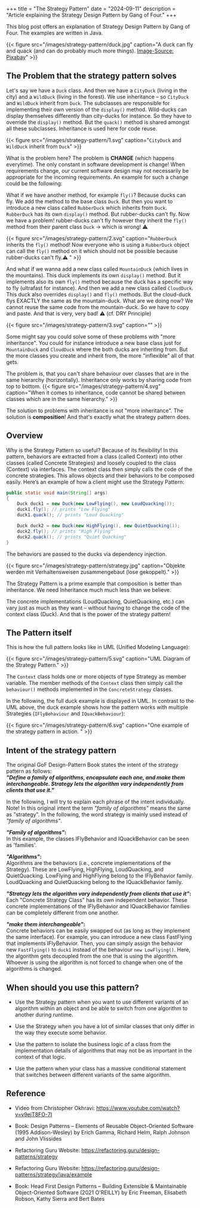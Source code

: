 +++
title = "The Strategy Pattern"
date = "2024-09-11"
description = "Article explaining the Strategy Design Pattern by Gang of Four."
+++

This blog post offers an explanation of Strategy Design Pattern by Gang of Four. The examples are written in Java.

{{< figure src="/images/strategy-pattern/duck.jpg" caption="A duck can fly and quack (and can do probably much more things). [Image-Source: Pixabay](https://pixabay.com/photos/duck-mallard-bird-pond-plumage-8510483/)" >}}


## The Problem that the strategy pattern solves

Let's say we have a `Duck` class. And then we have a `CityDuck` (living in the city) and a `WildDuck` (living in the forest). We use inheritance – so `CityDuck` and `WildDuck` inherit from `Duck`. The subclasses are responsible for implementing their own version of the `display()` method. Wild-ducks can display themselves differently than city-ducks for instance. So they have to override the `display()` method. But the `quack()` method is shared amongst all these subclasses. Inheritance is used here for code reuse.

{{< figure src="/images/strategy-pattern/1.svg" caption="`CityDuck` and `WildDuck` inherit from `Duck`" >}}

What is the problem here? The problem is **CHANGE** (which happens everytime). The only constant in software development is change! When requirements change, our current software design may not necessarily be appropriate for the incoming requirements. An example for such a change could be the following:

What if we have another method, for example `fly()`? Because ducks can fly. We add the method to the base class `Duck`. But then you want to introduce a new class called `RubberDuck` which inherits from `Duck`. `RubberDuck` has its own `display()` method. But rubber-ducks can't fly. Now we have a problem! rubber-ducks can't fly however they inherit the `fly()` method from their parent class `Duck` -> which is wrong! ⚠️


{{< figure src="/images/strategy-pattern/2.svg" caption="`RubberDuck` inherits the `fly()` method! Now everyone who is using a `RubberDuck` object can call the `fly()` method on it which should not be possible because rubber-ducks can't fly.⚠️ " >}}

And what if we wanna add a new class called `MountainDuck` (which lives in the mountains). This duck implements its own `display()` method. But it implements also its own `fly()` method because the duck has a specific way to fly (ultrafast for instance).
And then we add a new class called `CloudDuck`. This duck also overrides `display()` and `fly()` methods. But the cloud-duck flys EXACTLY the same as the mountain-duck. What are we doing now? We cannot reuse the same code from the mountain-duck. So we have to copy and paste. And that is very, very bad! ⚠️ (cf. DRY Principle)

{{< figure src="/images/strategy-pattern/3.svg" caption="" >}}

Some might say you could solve some of these problems with "more inheritance". You could for instance introduce a new base class just for `MountainDuck` and `CloudDuck` where the both ducks are inheriting from. But the more classes you create and inherit from, the more "inflexible" all of that gets. 

The problem is, that you can't share behaviour over classes that are in the same hierarchy (horizontally). Inheritance only works by sharing code from top to bottom.
{{< figure src="/images/strategy-pattern/4.svg" caption="When it comes to inheritance, code cannot be shared between classes which are in the same hierarchy." >}}

The solution to problems with inheritance is not "more inheritance". The solution is **composition**! And that's exactly what the strategy pattern does.

## Overview
Why is the Strategy Pattern so useful? Because of its flexibility! In this pattern, behaviors are extracted from a class (called Context) into other classes (called Concrete Strategies) and loosely coupled to the class (Context) via interfaces. The context class then simply calls the code of the concrete strategies. This allows objects and their behaviors to be composed easily. Here’s an example of how a client might use the Strategy Pattern:

```java
public static void main(String[] args) 
{
	Duck duck1 = new Duck(new LowFlying(), new LoudQuacking());
	duck1.fly(); // prints "Low Flying"
	duck1.quack(); // prints "Loud Quacking"

	Duck duck2 = new Duck(new HighFlying(), new QuietQuacking());
	duck2.fly(); // prints "High Flying"
	duck2.quack(); // prints "Quiet Quacking"
}
```

The behaviors are passed to the ducks via dependency injection.

{{< figure src="/images/strategy-pattern/strategy.jpg" caption="Objekte werden mit Verhaltensweisen zusammengebaut (lose gekoppelt)." >}}

The Strategy Pattern is a prime example that composition is better than inheritance. We need Inheritance much much less than we believe.

The concrete implementations (LoudQuacking, QuietQuacking, etc.) can vary just as much as they want – without having to change the code of the context class (Duck). And that is the power of the strategy pattern!

## The Pattern itself
This is how the full pattern looks like in UML (Unified Modeling Language):

{{< figure src="/images/strategy-pattern/5.svg" caption="UML Diagram of the Strategy Pattern." >}}

The `Context` class holds one or more objects of type Strategy as member variable. The member methods of the `Context` class then simply call the `behaviour()` methods implemented in the `ConcreteStrategy` classes.

In the following, the full duck example is displayed in UML. In contrast to the UML above, the duck example shows how the pattern works with multiple Strategies (`IFlyBehaviour` and `IQuackBehaviour`):

{{< figure src="/images/strategy-pattern/6.svg" caption="One example of the strategy pattern in action. " >}}

## Intent of the strategy pattern

The original GoF Design-Pattern Book states the intent of the strategy pattern as follows:  
**_"Define a family of algorithms, encapsulate each one, and make them interchangeable. Strategy lets the algorithm vary independently from clients that use it."_**

In the following, I will try to explain each phrase of the intent individually. Note! In this original intent the term  _"family of algorithms"_ means the same as "strategy". In the following, the word strategy is mainly used instead of _"family of algorithms"_.

**_"Family of algorithms"_:**  
In this example, the classes IFlyBehavior and IQuackBehavior can be seen as 'families'.

**_"Algorithms"_:**  
Algorithms are the behaviors (i.e., concrete implementations of the Strategy). These are LowFlying, HighFlying, LoudQuacking, and QuietQuacking. LowFlying and HighFlying belong to the IFlyBehavior family. LoudQuacking and QuietQuacking belong to the IQuackBehavior family.

**_"Strategy lets the algorithm vary independently from clients that use it"_:**    
Each "Concrete Strategy Class" has its own independent behavior. These concrete implementations of the IFlyBehavior and IQuackBehavior families can be completely different from one another.

**_"make them interchangeable"_:**  
Concrete behaviors can be easily swapped out (as long as they implement the same interface). For example, you can introduce a new class FastFlying that implements IFlyBehavior. Then, you can simply assign the behavior new `FastFlying()` to `duck1` instead of the behaviour `new LowFlying()`. Here, the algorithm gets decoupled from the one that is using the algorithm. Whoever is using the algorithm is not forced to change when one of the algorithms is changed.

## When should you use this pattern?

- Use the Strategy pattern when you want to use different variants of an algorithm within an object and be able to switch from one algorithm to another during runtime.

- Use the Strategy when you have a lot of similar classes that only differ in the way they execute some behavior.

- Use the pattern to isolate the business logic of a class from the implementation details of algorithms that may not be as important in the context of that logic.

- Use the pattern when your class has a massive conditional statement that switches between different variants of the same algorithm.

## Reference

- Video from Christopher Okhravi: https://www.youtube.com/watch?v=v9ejT8FO-7I

- Book: Design Patterns – Elements of Reusable Object-Oriented Software (1995 Addison-Wesley) by 
Erich Gamma, Richard Helm, Ralph Johnson and John Vlissides

- Refactoring Guru Website: https://refactoring.guru/design-patterns/strategy

- Refactoring Guru Website: https://refactoring.guru/design-patterns/strategy/java/example

- Book: Head First Design Patterns – Building Extensible & Maintainable Object-Oriented Software (2021 O'REILLY) by Eric Freeman, Elisabeth Robson, Kathy Sierra and Bert Bates

